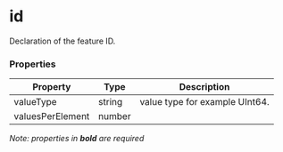 # id

Declaration of the feature ID.

### Properties

| Property | Type | Description |
| --- | --- | --- |
| valueType | string | value type for example UInt64. |
| valuesPerElement | number |   |

*Note: properties in **bold** are required*

